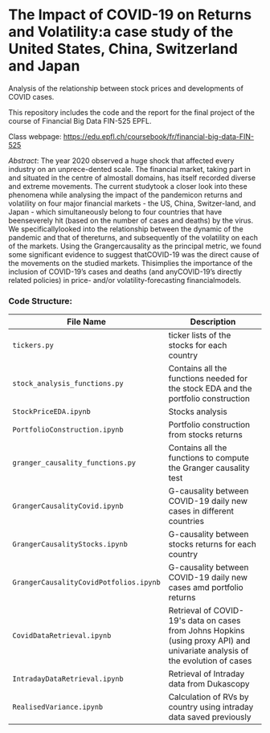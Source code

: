 # The Impact of COVID-19 on Returns and Volatility:a case study of the United States, China, Switzerland and Japan


Analysis of the relationship between stock prices and developments of COVID cases.

This repository includes the code and the report for the final project of the course of Financial Big Data FIN-525 EPFL.

Class webpage: https://edu.epfl.ch/coursebook/fr/financial-big-data-FIN-525

_Abstract_: The year 2020 observed a huge shock that affected every industry on an unprece-dented scale. The financial market, taking part in and situated in the centre of almostall domains, has itself recorded diverse and extreme movements. The current studytook a closer look into these phenomena while analysing the impact of the pandemicon returns and volatility on four major financial markets - the US, China, Switzer-land, and Japan - which simultaneously belong to four countries that have beenseverely hit (based on the number of cases and deaths) by the virus. We specificallylooked into the relationship between the dynamic of the pandemic and that of thereturns, and subsequently of the volatility on each of the markets. Using the Grangercausality as the principal metric, we found some significant evidence to suggest thatCOVID-19 was the direct cause of the movements on the studied markets.  Thisimplies the importance of the inclusion of COVID-19’s cases and deaths (and anyCOVID-19’s directly related policies) in price- and/or volatility-forecasting financialmodels.


### Code Structure:
| File Name | Description |
| --- | --- |
| `tickers.py` | ticker lists of the stocks for each country |
| `stock_analysis_functions.py` | Contains all the functions needed for the stock EDA and the portfolio construction |
| `StockPriceEDA.ipynb` | Stocks analysis |
| `PortfolioConstruction.ipynb` | Portfolio construction from stocks returns |
| `granger_causality_functions.py`  | Contains all the functions to compute the Granger causality test |
| `GrangerCausalityCovid.ipynb`  | G-causality between COVID-19 daily new cases in different countries  |
| `GrangerCausalityStocks.ipynb`  | G-causality between stocks returns for each country  |
| `GrangerCausalityCovidPotfolios.ipynb`  | G-causality between COVID-19 daily new cases amd portfolio returns|
| `CovidDataRetrieval.ipynb` | Retrieval of COVID-19's data on cases from Johns Hopkins (using proxy API) and univariate analysis of the evolution of cases|
| `IntradayDataRetrieval.ipynb` | Retrieval of Intraday data from Dukascopy |
| `RealisedVariance.ipynb` | Calculation of RVs by country using intraday data saved previously|

